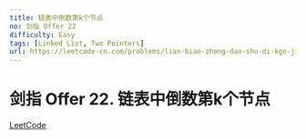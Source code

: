 ```yaml
---
title: 链表中倒数第k个节点
no: 剑指 Offer 22
difficulty: Easy
tags: [Linked List, Two Pointers]
url: https://leetcode-cn.com/problems/lian-biao-zhong-dao-shu-di-kge-jie-dian-lcof/
---
```


# 剑指 Offer 22. 链表中倒数第k个节点

[LeetCode](https://leetcode-cn.com/problems/lian-biao-zhong-dao-shu-di-kge-jie-dian-lcof/)

